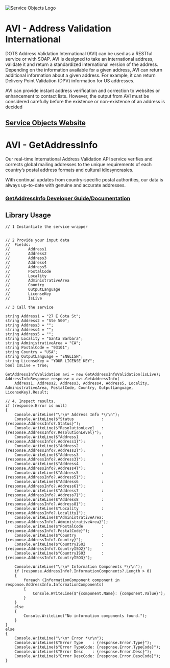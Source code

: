 ﻿![Service Objects Logo](https://www.serviceobjects.com/wp-content/uploads/2021/05/SO-Logo-with-TM.gif "Service Objects Logo")

# AVI - Address Validation International

DOTS Address Validation International (AVI) can be used as a RESTful service or with SOAP. AVI is designed to take an international address, validate it and return a standardized international version of the address. Depending on the information available for a given address, AVI can return additional information about a given address. For example, it can return Delivery Point Validation (DPV) information for US addresses.

AVI can provide instant address verification and correction to websites or enhancement to contact lists. However, the output from AVI must be considered carefully before the existence or non-existence of an address is decided

## [Service Objects Website](https://serviceobjects.com)

# AVI - GetAddressInfo

Our real-time International Address Validation API service verifies and corrects global mailing addresses to the unique requirements of each country’s postal address formats and cultural idiosyncrasies. 

With continual updates from country-specific postal authorities, our data is always up-to-date with genuine and accurate addresses.

### [GetAddressInfo Developer Guide/Documentation](https://www.serviceobjects.com/docs/dots-address-validation-international/avi-operations/avi-getaddressinfo-recommended/)

## Library Usage

```
// 1 Instantiate the service wrapper


// 2 Provide your input data    
//  Fields:
//        Address1
//        Address2
//        Address3
//        Address4
//        Address5
//        PostalCode
//        Locality
//        AdministrativeArea
//        Country
//        OutputLanguage 
//        LicenseKey
//        IsLive

// 3 Call the service

string Address1 = "27 E Cota St";
string Address2 = "Ste 500";
string Address3 = "";
string Address4 = "";
string Address5 = "";
string Locality = "Santa Barbara";
string AdministrativeArea = "CA";
string PostalCode = "93101";
string Country = "USA";
string OutputLanguage = "ENGLISH";
string LicenseKey = "YOUR LICENSE KEY";
bool IsLive = true;

GetAddressInfoValidation avi = new GetAddressInfoValidation(isLive);
AddressInfoResponse response = avi.GetAddressInfo(
    Address1, Address2, Address3, Address4, Address5, Locality, AdministrativeArea, PostalCode, Country, OutputLanguage, LicenseKey).Result;

// 4. Inspect results.
if (response.Error is null)
{
    Console.WriteLine("\r\n* Address Info *\r\n");
    Console.WriteLine($"Status            : {response.AddressInfo?.Status}");
    Console.WriteLine($"ResolutionLevel   : {response.AddressInfo?.ResolutionLevel}");
    Console.WriteLine($"Address1          : {response.AddressInfo?.Address1}");
    Console.WriteLine($"Address2          : {response.AddressInfo?.Address2}");
    Console.WriteLine($"Address3          : {response.AddressInfo?.Address3}");
    Console.WriteLine($"Address4          : {response.AddressInfo?.Address4}");
    Console.WriteLine($"Address5          : {response.AddressInfo?.Address5}");
    Console.WriteLine($"Address6          : {response.AddressInfo?.Address6}");
    Console.WriteLine($"Address7          : {response.AddressInfo?.Address7}");
    Console.WriteLine($"Address8          : {response.AddressInfo?.Address8}");
    Console.WriteLine($"Locality          : {response.AddressInfo?.Locality}");
    Console.WriteLine($"AdministrativeArea: {response.AddressInfo?.AdministrativeArea}");
    Console.WriteLine($"PostalCode        : {response.AddressInfo?.PostalCode}");
    Console.WriteLine($"Country           : {response.AddressInfo?.Country}");
    Console.WriteLine($"CountryISO2       : {response.AddressInfo?.CountryISO2}");
    Console.WriteLine($"CountryISO3       : {response.AddressInfo?.CountryISO3}");

    Console.WriteLine("\r\n* Information Components *\r\n");
    if (response.AddressInfo?.InformationComponents?.Length > 0)
    {
        foreach (InformationComponent component in response.AddressInfo.InformationComponents)
        {
            Console.WriteLine($"{component.Name}: {component.Value}");
        }
    }
    else
    {
        Console.WriteLine("No information components found.");
    }
}
else
{
    Console.WriteLine("\r\n* Error *\r\n");
    Console.WriteLine($"Error Type    : {response.Error.Type}");
    Console.WriteLine($"Error TypeCode: {response.Error.TypeCode}");
    Console.WriteLine($"Error Desc    : {response.Error.Desc}");
    Console.WriteLine($"Error DescCode: {response.Error.DescCode}");
}
```
